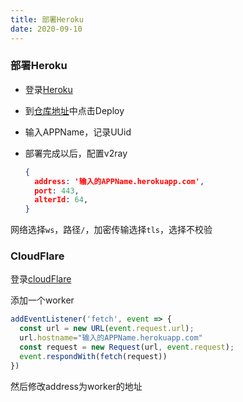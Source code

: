 ```yaml
---
title: 部署Heroku
date: 2020-09-10
---
```


### 部署Heroku

- 登录[Heroku](https://id.heroku.com/login)

- 到[仓库地址](https://github.com/bclswl0827/v2ray-heroku)中点击Deploy

- 输入APPName，记录UUid

- 部署完成以后，配置v2ray

  

  ```json
  {
    address: '输入的APPName.herokuapp.com',
    port: 443,
    alterId: 64,
  }
  ```

网络选择`ws`，路径`/`，加密传输选择`tls`，选择不校验

### CloudFlare

登录[cloudFlare](https://www.cloudflare.com)

添加一个worker

```js
addEventListener('fetch', event => {
  const url = new URL(event.request.url);
  url.hostname="输入的APPName.herokuapp.com"
  const request = new Request(url, event.request);
  event.respondWith(fetch(request))
})
```

然后修改address为worker的地址

  

  